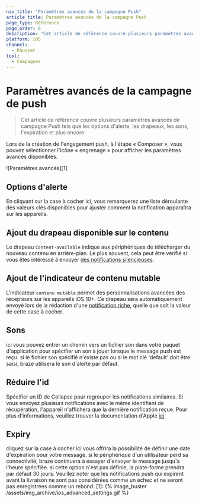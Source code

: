 ```yaml
---
nav_title: "Paramètres avancés de la campagne Push"
article_title: Paramètres avancés de la campagne Push
page_type: Référence
page_order: 6
description: "Cet article de référence couvre plusieurs paramètres avancés de campagne Push tels que les options d'alerte, les drapeaux, les sons, l'expiration et plus encore."
platform: iOS
channel:
  - Pousser
tool:
  - Campagnes
---
```


# Paramètres avancés de la campagne de push

> Cet article de référence couvre plusieurs paramètres avancés de campagne Push tels que les options d'alerte, les drapeaux, les sons, l'expiration et plus encore.

Lors de la création de l'engagement push, à l'étape « Composer », vous pouvez sélectionner l'icône « engrenage » pour afficher les paramètres avancés disponibles.

!\[Paramètres avancés\]\[1\]

## Options d'alerte

En cliquant sur la case à cocher ici, vous remarquerez une liste déroulante des valeurs clés disponibles pour ajuster comment la notification apparaîtra sur les appareils.

## Ajout du drapeau disponible sur le contenu

Le drapeau `Content-available` indique aux périphériques de télécharger du nouveau contenu en arrière-plan. Le plus souvent, cela peut être vérifié si vous êtes intéressé à envoyer [des notifications silencieuses][2].

## Ajout de l'indicateur de contenu mutable

L'indicateur `contenu mutable` permet des personnalisations avancées des récepteurs sur les appareils iOS 10+. Ce drapeau sera automatiquement envoyé lors de la rédaction d'une [notification riche][3], quelle que soit la valeur de cette case à cocher.

## Sons

ici vous pouvez entrer un chemin vers un fichier son dans votre paquet d'application pour spécifier un son à jouer lorsque le message push est reçu. si le fichier son spécifié n'existe pas ou si le mot clé 'default' doit être saisi, braze utilisera le son d'alerte par défaut.

## Réduire l'id
Spécifier un ID de Collapse pour regrouper les notifications similaires. Si vous envoyez plusieurs notifications avec le même identifiant de récupération, l'appareil n'affichera que la dernière notification reçue. Pour plus d'informations, veuillez trouver la documentation d'Apple [ici][4].

## Expiry

cliquez sur la case à cocher ici vous offrira la possibilité de définir une date d'expiration pour votre message. si le périphérique d'un utilisateur perd sa connectivité, braze continuera à essayer d'envoyer le message jusqu'à l'heure spécifiée. si cette option n'est pas définie, la plate-forme prendra par défaut 30 jours. Veuillez noter que les notifications push qui expirent avant la livraison ne sont pas considérées comme un échec et ne seront pas enregistrées comme un rebond.
[1]: {% image_buster /assets/img_archive/ios_advanced_settings.gif %}

[2]: {{site.baseurl}}/developer_guide/platform_integration_guides/ios/push_notifications/silent_push_notifications/
[3]: {{site.baseurl}}/developer_guide/platform_integration_guides/ios/push_notifications/integration/#ios-10-rich-notifications
[4]: https://developer.apple.com/library/content/documentation/NetworkingInternet/Conceptual/RemoteNotificationsPG/APNSOverview.html#//apple_ref/doc/uid/TP40008194-CH8-SW1
